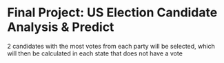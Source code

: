 # Final Project: US Election Candidate Analysis & Predict



2 candidates with the most votes from each party will be selected, which will then be calculated in each state that does not have a vote
